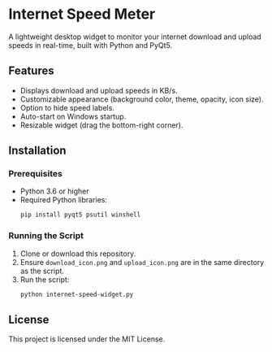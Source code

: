 # Internet Speed Meter

A lightweight desktop widget to monitor your internet download and upload speeds in real-time, built with Python and PyQt5.

## Features
- Displays download and upload speeds in KB/s.
- Customizable appearance (background color, theme, opacity, icon size).
- Option to hide speed labels.
- Auto-start on Windows startup.
- Resizable widget (drag the bottom-right corner).

## Installation

### Prerequisites
- Python 3.6 or higher
- Required Python libraries:
  ```bash
  pip install pyqt5 psutil winshell
  ```

### Running the Script
1. Clone or download this repository.
2. Ensure `download_icon.png` and `upload_icon.png` are in the same directory as the script.
3. Run the script:
   ```bash
   python internet-speed-widget.py
   ```

## License
This project is licensed under the MIT License.